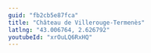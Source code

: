 ```yaml
---
guid: "fb2cb5e87fca"
title: "Château de Villerouge-Termenès"
latlng: "43.006764, 2.626792"
youtubeId: "xrOuLQ6RxHQ" 
---
```

